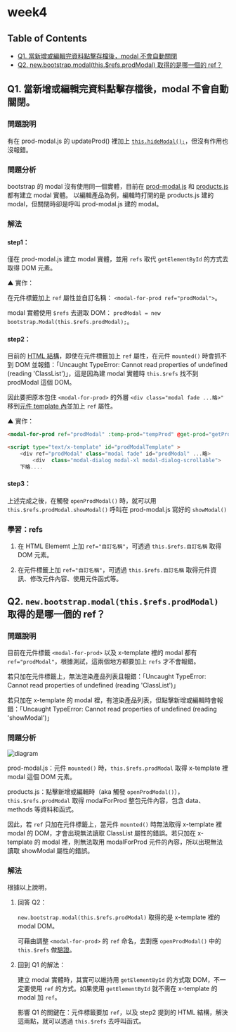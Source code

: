 # week4

## Table of Contents

- [Q1. 當新增或編輯完資料點擊存檔後，modal 不會自動關閉](#q1-當新增或編輯完資料點擊存檔後modal-不會自動關閉)
- [Q2. new.bootstrap.modal(this.$refs.prodModal) 取得的是哪一個的 ref？](#q2-newbootstrapmodalthisrefsprodmodal-取得的是哪一個的-ref)

## Q1. 當新增或編輯完資料點擊存檔後，modal 不會自動關閉。

### 問題說明

有在 prod-modal.js 的 updateProd() 裡加上 [`this.hideModal();`](https://github.com/elaineliu7598/Vue-Live/blob/91671a52f3658572fa1a8fdb8f74b68444f2e7d3/question/w4/src/components/prod-modal.js#L33)，但沒有作用也沒報錯。

### 問題分析

bootstrap 的 modal 沒有使用同一個實體，目前在 [prod-modal.js](https://github.com/elaineliu7598/Vue-Live/blob/91671a52f3658572fa1a8fdb8f74b68444f2e7d3/question/w4/src/components/prod-modal.js#L14) 和 [products.js](https://github.com/elaineliu7598/Vue-Live/blob/91671a52f3658572fa1a8fdb8f74b68444f2e7d3/question/w4/src/products.js#L33) 都有建立 modal 實體。
以編輯產品為例，編輯時打開的是 products.js 建的 modal，但關閉時卻是呼叫 prod-modal.js 建的 modal。

### 解法

#### step1：

僅在 prod-modal.js 建立 modal 實體，並用 `refs` 取代 `getElementById` 的方式去取得 DOM 元素。

▲ 實作：

在元件標籤加上 `ref` 屬性並自訂名稱： `<modal-for-prod ref="prodModal">`。

modal 實體使用 `$refs` 去選取 DOM： `prodModal = new bootstrap.Modal(this.$refs.prodModal);`。

#### step2：

目前的 [HTML 結構](https://github.com/elaineliu7598/Vue-Live/blob/91671a52f3658572fa1a8fdb8f74b68444f2e7d3/question/w4/products.html#L61-L64)，即使在元件標籤加上 `ref` 屬性，在元件 `mounted()` 時會抓不到 DOM 並報錯：「Uncaught TypeError: Cannot read properties of undefined (reading 'ClassList')」，這是因為建 modal 實體時 `this.$refs` 找不到 prodModal 這個 DOM。

因此要把原本包住 `<modal-for-prod>` 的外層 `<div class="modal fade ...略>"` 移到[元件 template 內](https://github.com/elaineliu7598/Vue-Live/blob/91671a52f3658572fa1a8fdb8f74b68444f2e7d3/question/w4/products.html#L99)並加上 `ref` 屬性。

▲ 實作：
```html
<modal-for-prod ref="prodModal" :temp-prod="tempProd" @get-prod="getProds" :is-new="isNew"></modal-for-prod>

<script type="text/x-template" id="prodModalTemplate" >
    <div ref="prodModal" class="modal fade" id="prodModal" ...略>
        <div  class="modal-dialog modal-xl modal-dialog-scrollable">
	下略....
```

#### step3：

上述完成之後，在觸發 `openProdModal()` 時，就可以用 `this.$refs.prodModal.showModal()` 呼叫在 prod-modal.js 寫好的 `showModal()`

### 學習：refs

1. 在 HTML Elememt 上加 `ref="自訂名稱"`，可透過 `this.$refs.自訂名稱` 取得 DOM 元素。

2. 在元件標籤上加 `ref="自訂名稱"`，可透過 `this.$refs.自訂名稱` 取得元件資訊、修改元件內容、使用元件函式等。


## Q2. `new.bootstrap.modal(this.$refs.prodModal)` 取得的是哪一個的 ref？

### 問題說明

目前在元件標籤 `<modal-for-prod>` 以及 x-template 裡的 modal 都有 `ref="prodModal"`，根據測試，這兩個地方都要加上 `refs` 才不會報錯。

若只加在元件標籤上，無法渲染產品列表且報錯：「Uncaught TypeError: Cannot read properties of undefined (reading 'ClassList')」

若只加在 x-template 的 modal 裡，有渲染產品列表，但點擊新增或編輯時會報錯：「Uncaught TypeError: Cannot read properties of undefined (reading 'showModal')」

### 問題分析

![diagram](https://i.imgur.com/VAjVDYA.png)

prod-modal.js：元件 `mounted()` 時，`this.$refs.prodModal` 取得 x-template 裡 modal 這個 DOM 元素。

products.js：點擊新增或編輯時（aka 觸發 `openProdModal()`），`this.$refs.prodModal` 取得 modalForProd 整包元件內容，包含 data、methods 等資料和函式。

因此，若 `ref` 只加在元件標籤上，當元件 `mounted()` 時無法取得 x-template 裡 modal 的 DOM，才會出現無法讀取 ClassList 屬性的錯誤。若只加在 x-template 的 modal 裡，則無法取用 modalForProd 元件的內容，所以出現無法讀取 showModal 屬性的錯誤。

### 解法

根據以上說明，
1. 回答 Q2：

    `new.bootstrap.modal(this.$refs.prodModal)` 取得的是 x-template 裡的 modal DOM。

    可藉由調整 `<modal-for-prod>` 的 `ref` 命名，去對應 `openProdModal()` 中的 `this.$refs` 做[驗證](https://github.com/elaineliu7598/Vue-Live/commit/2904f9baaf7e76ad700b4b4ecccf38947419d93c)。

2. 回到 Q1 的解法：

    建立 modal 實體時，其實可以維持用 `getElementById` 的方式取 DOM，不一定要使用 `ref` 的方式。如果使用 `getElementById` 就不需在 x-template 的 modal 加 `ref`。

    影響 Q1 的關鍵在：元件標籤要加 `ref`，以及 step2 提到的 HTML 結構，解決這兩點，就可以透過 `this.$refs` 去呼叫函式。

